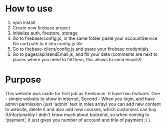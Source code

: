 # How to use
1. npm install
2. Create new firebase project
3. Initialize auth, firestore, storage
4. Go to firebase/config.js, in the same folder paste your accountService file and path to it into config.js file
5. Go to firebase-client/config.js and paste your firebase credentials
6. Go to pages/api/sendEmail.js, and fill your data (comments are next to places where you need to fill them, this allows to send emails!)

# Purpose
This website was made for first job as freelancer. It have two features. One - simple website to show in internet, Second - When you login, and have admin permission (just 'admin' text in roles array) you can add new content to website, delete it and also add new courses, which customers can buy (Unfortunately I didn't know much about backend, so when coming to 'payment', it just gives you number of account and title of payment ;) ).
